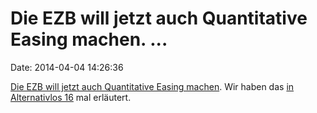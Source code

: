 Die EZB will jetzt auch Quantitative Easing machen. \...
========================================================

Date: 2014-04-04 14:26:36

[Die EZB will jetzt auch Quantitative Easing
machen](http://spiegel.de/article.do?id=962461). Wir haben das [in
Alternativlos 16](http://alternativlos.org/16/) mal erläutert.
